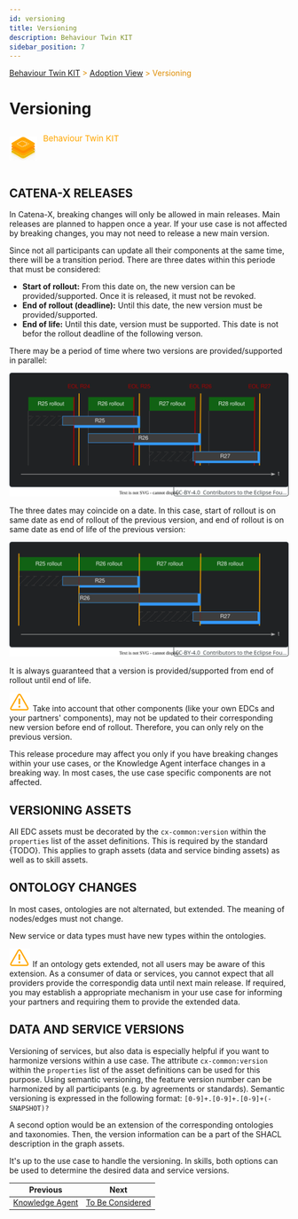 ```yaml
---
id: versioning
title: Versioning
description: Behaviour Twin KIT
sidebar_position: 7
---
```


<!-- DEACTIVATED FOR DOCUSAURUS FROM HERE -->

<span style="font-size:14px;color:rgb(222,140,0);">[Behaviour Twin KIT](../overview) > [Adoption View](./overview) > Versioning</span>

# Versioning

<!-- DEACTIVATED FOR DOCUSAURUS TO HERE -->

<!-- VARIANT FOR DOCUSAURUS FROM HERE

<div style={{display:'block'}}>
  <div style={{display:'inline-block', verticalAlign:'top'}}>

![Behaviour Twin KIT banner](../../../../static/img/kit-icons/behaviour-twin-kit-icon-mini.png)

  </div>
  <div style={{display:'inline-block', fontSize:17, color:'rgb(255,166,1)', marginLeft:7, verticalAlign:'top', paddingTop:6}}>
Behaviour Twin KIT
  </div>
</div>

VARIANT FOR DOCUSAURUS TO HERE -->

<!-- DEACTIVATED FOR DOCUSAURUS FROM HERE -->

<div style="display:block;">
  <div style="display:inline-block;vertical-align:top;">

![Behaviour Twin KIT banner](../../../../static/img/kit-icons/behaviour-twin-kit-icon-mini.png)

  </div>
  <div style="display:inline-block;font-size:15px;color:rgb(255,166,1);margin-left:7px;vertical-align:top;padding-top:8px;">
Behaviour Twin KIT
  </div>
</div>

<!-- DEACTIVATED FOR DOCUSAURUS TO HERE -->

<!-- END OF HEADER -->

## CATENA-X RELEASES

In Catena-X, breaking changes will only be allowed in main releases. Main releases
are planned to happen once a year. If your use case is not affected by breaking changes,
you may not need to release a new main version.

Since not all participants can update all their components at the same time, there will be
a transition period. There are three dates within this periode that must be considered:

- **Start of rollout:** From this date on, the new version can be provided/supported.
  Once it is released, it must not be revoked.
- **End of rollout (deadline):** Until this date, the new version must be provided/supported.
- **End of life:** Until this date, version must be supported. This date is not befor the
  rollout deadline of the following verson.

There may be a period of time where two versions are provided/supported in parallel:

![cx-releases timeline](assets/cx-releases-timeline.drawio.svg)

The three dates may coincide on a date. In this case, start of rollout is on same date
as end of rollout of the previous version, and end of rollout is on same date as end of life
of the previous version:

![cx-releases timeline](assets/cx-releases-timeline-condensed.drawio.svg)

It is always guaranteed that a version is provided/supported from end of rollout until
end of life.

![caution](../assets/caution.drawio.svg) Take into account that other components (like your
own EDCs and your partners' components), may not be updated to their corresponding new
version before end of rollout. Therefore, you can only rely on the previous version.

This release procedure may affect you only if you have breaking changes within your
use cases, or the Knowledge Agent interface changes in a breaking way. In most cases,
the use case specific components are not affected.

## VERSIONING ASSETS

All EDC assets must be decorated by the `cx-common:version` within the `properties` list
of the asset definitions. This is required by the standard {TODO}. This applies to
graph assets (data and service binding assets) as well as to skill assets.

## ONTOLOGY CHANGES

In most cases, ontologies are not alternated, but extended. The meaning of nodes/edges
must not change.

New service or data types must have new types within the ontologies.

![caution](../assets/caution.drawio.svg) If an ontology gets extended, not all users
may be aware of this extension. As a consumer of data or services, you cannot expect
that all providers provide the correspondig data until next main release.
If required, you may establish a appropriate mechanism in your use case for informing
your partners and requiring them to provide the extended data.

## DATA AND SERVICE VERSIONS

Versioning of services, but also data is especially helpful if you want to harmonize
versions within a use case. The attribute `cx-common:version` within the `properties`
list of the asset definitions can be used for this purpose. Using semantic versioning,
the feature version number can be harmonized by all participants (e.g. by agreements or
standards). Semantic versioning is expressed in the following format:
`[0-9]+.[0-9]+.[0-9]+(-SNAPSHOT)?`

A second option would be an extension of the corresponding ontologies and taxonomies.
Then, the version information can be a part of the SHACL description in the graph assets.

It's up to the use case to handle the versioning. In skills, both options can be
used to determine the desired data and service versions.

<!-- START OF FOOTER -->

<!-- DEACTIVATED FOR DOCUSAURUS FROM HERE -->

| Previous | Next |
| -------- | ---- |
| [Knowledge Agent](./knowledge-agent) | [To Be Considered](./to-be-considered) |

<!-- DEACTIVATED FOR DOCUSAURUS TO HERE -->

